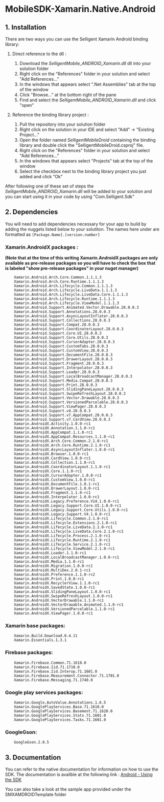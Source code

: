 # MobileSDK-Xamarin.Native.Android

## 1. Installation

There are two ways you can use the Selligent Xamarin Android binding library:

1.	Direct reference to the dll :

	1.	Download the *SelligentMobile_ANDROID_Xamarin.dll*  dll into your solution folder
	1.	Right click on the "References" folder in your solution and select "Add References..."
	1.	In the windows that appears select ".Net Assemblies" tab at the top of the window
	1.	Click "Browse..." at the bottom right of the pane
	1.	Find and select the *SelligentMobile_ANDROID_Xamarin.dll* and click "open"

1.	Reference the binding library project :

	1.	Pull the repository into your solution folder
	1.	Right click on the solution in your IDE and select "Add" -> "Existing Project..."
	1.	Open the folder named *SelligentMobileDroid* containing the binding library and double click the "SelligentMobileDroid.csproj" file.
	1.	Right click on the "References" folder in your solution and select "Add References..."
	1.	In the windows that appears select "Projects" tab at the top of the window
	1.	Select the checkbox next to the binding library project you just added and click "Ok"

After following one of these set of steps the *SelligentMobile_ANDROID_Xamarin.dll* will be added to your solution and you can start using it in your code by using "Com.Selligent.Sdk" 

## 2. Dependencies

You will need to add dependencies necessary for your app to build by adding the nuggets listed below to your solutiton. The names here under are formatted as `[Package.Name].[version.number]`

	
### Xamarin.AndroidX packages :

**(Note that at the time of this writing Xamarin.AndroidX packages are only available as pre-release packages so you will have to check the box that is labeled "show pre-release packages" in your nuget manager)** 
		
		Xamarin.Android.Arch.Core.Common.1.1.1.3
		Xamarin.Android.Arch.Core.Runtime.1.1.1.3
		Xamarin.Android.Arch.Lifecycle.Common.1.1.1.3
		Xamarin.Android.Arch.Lifecycle.LiveData.1.1.1.3
		Xamarin.Android.Arch.Lifecycle.LiveData.Core.1.1.1.3
		Xamarin.Android.Arch.Lifecycle.Runtime.1.1.1.3
		Xamarin.Android.Arch.Lifecycle.ViewModel.1.1.1.3
		Xamarin.Android.Support.Animated.Vector.Drawable.28.0.0.3
		Xamarin.Android.Support.Annotations.28.0.0.3
		Xamarin.Android.Support.AsyncLayoutInflater.28.0.0.3
		Xamarin.Android.Support.Collections.28.0.0.3
		Xamarin.Android.Support.Compat.28.0.0.3
		Xamarin.Android.Support.CoordinaterLayout.28.0.0.3
		Xamarin.Android.Support.Core.UI.28.0.0.3
		Xamarin.Android.Support.Core.Utils.28.0.0.3
		Xamarin.Android.Support.CursorAdapter.28.0.0.3
		Xamarin.Android.Support.CustomTabs.28.0.0.3
		Xamarin.Android.Support.CustomView.28.0.0.3
		Xamarin.Android.Support.DocumentFile.28.0.0.3
		Xamarin.Android.Support.DrawerLayout.28.0.0.3
		Xamarin.Android.Support.Fragment.28.0.0.3
		Xamarin.Android.Support.Interpolator.28.0.0.3
		Xamarin.Android.Support.Loader.28.0.0.3
		Xamarin.Android.Support.LocalBroadcastManager.28.0.0.3
		Xamarin.Android.Support.Media.Compat.28.0.0.3
		Xamarin.Android.Support.Print.28.0.0.3
		Xamarin.Android.Support.SlidingPaneLayout.28.0.0.3
		Xamarin.Android.Support.SwipeRefreshLayout.28.0.0.3
		Xamarin.Android.Support.Vector.Drawable.28.0.0.3
		Xamarin.Android.Support.VersionedParcelable.28.0.0.3
		Xamarin.Android.Support.ViewPager.28.0.0.3
		Xamarin.Android.Support.v4.28.0.0.3
		Xamarin.Android.Support.v7.AppCompat.28.0.0.3
		Xamarin.Android.Support.v7.CardView.28.0.0.3
		Xamarin.AndroidX.Activity.1.0.0-rc1
		Xamarin.AndroidX.Annotation.1.1.0-rc1
		Xamarin.AndroidX.AppCompat.1.1.0-rc1
		Xamarin.AndroidX.AppCompat.Resources.1.1.0-rc1
		Xamarin.AndroidX.Arch.Core.Common.2.1.0-rc1
		Xamarin.AndroidX.Arch.Core.Runtime.2.1.0-rc1
		Xamarin.AndroidX.AsyncLayoutInflater.1.0.0-rc1
		Xamarin.AndroidX.Browser.1.0.0-rc1
		Xamarin.AndroidX.CardView.1.0.0-rc1
		Xamarin.AndroidX.Collection.1.1.0-rc1
		Xamarin.AndroidX.CoordinatorLayout.1.1.0-rc1
		Xamarin.AndroidX.Core.1.1.0-rc1
		Xamarin.AndroidX.CursorAdapter.1.0.0-rc1
		Xamarin.AndroidX.CustomView.1.0.0-rc1
		Xamarin.AndroidX.DocumentFile.1.0.1-rc1
		Xamarin.AndroidX.DrawerLayout.1.0.0-rc1
		Xamarin.AndroidX.Fragment.1.1.0-rc1
		Xamarin.AndroidX.Interpolator.1.0.0-rc1
		Xamarin.AndroidX.Legacy.Preference.V14.1.0.0-rc1
		Xamarin.AndroidX.Legacy.Support.Core.UI.1.0.0-rc1
		Xamarin.AndroidX.Legacy.Support.Core.Utils.1.0.0-rc1
		Xamarin.AndroidX.Legacy.Support.V4.1.0.0-rc1
		Xamarin.AndroidX.Lifecycle.Common.2.1.0-rc1
		Xamarin.AndroidX.Lifecycle.Extensions.2.1.0-rc1
		Xamarin.AndroidX.Lifecycle.LiveData.2.1.0-rc1
		Xamarin.AndroidX.Lifecycle.LiveData.Core.2.1.0-rc1
		Xamarin.AndroidX.Lifecycle.Process.2.1.0-rc1
		Xamarin.AndroidX.Lifecycle.Runtime.2.1.0-rc1
		Xamarin.AndroidX.Lifecycle.Service.2.1.0-rc1
		Xamarin.AndroidX.Lifecycle.ViewModel.2.1.0-rc1
		Xamarin.AndroidX.Loader.1.1.0-rc1
		Xamarin.AndroidX.LocalBroadcastManager.1.0.0-rc1
		Xamarin.AndroidX.Media.1.1.0-rc1
		Xamarin.AndroidX.Migration.1.0.0-rc1
		Xamarin.AndroidX.MultiDex.2.0.1-rc1
		Xamarin.AndroidX.Preference.1.1.0-rc2
		Xamarin.AndroidX.Print.1.0.0-rc1
		Xamarin.AndroidX.RecyclerView.1.1.0-rc1
		Xamarin.AndroidX.SavedState.1.0.0-rc1
		Xamarin.AndroidX.SlidingPaneLayout.1.0.0-rc1
		Xamarin.AndroidX.SwipeRefreshLayout.1.0.0-rc1
		Xamarin.AndroidX.VectorDrawable.1.1.0-rc1
		Xamarin.AndroidX.VectorDrawable.Animated.1.1.0-rc1
		Xamarin.AndroidX.VersionedParcelable.1.1.0-rc1
		Xamarin.AndroidX.ViewPager.1.0.0-rc1

###  Xamarin base packages:

		Xamarin.Build.Download.0.4.11
		Xamarin.Essentials.1.3.1

###  Firebase packages:

		Xamarin.Firebase.Common.71.1610.0
		Xamarin.Firebase.Iid.71.1710.0
		Xamarin.Firebase.Iid.Interop.71.1601.0
		Xamarin.Firebase.Measurement.Connector.71.1701.0
		Xamarin.Firebase.Messaging.71.1740.0

###  Google play services packages:

		Xamarin.Google.AutoValue.Annotations.1.6.5
		Xamarin.GooglePlayServices.Base.71.1610.0
		Xamarin.GooglePlayServices.Basement.71.1620.0
		Xamarin.GooglePlayServices.Stats.71.1601.0
		Xamarin.GooglePlayServices.Tasks.71.1601.0

###	GoogleGson:

		GoogleGson.2.8.5


## 3. Documentation

You can refer to the native documentation for information on how to use the SDK. The documentation is availble at the following link : [Android - Using the SDK](https://github.com/SelligentMarketingCloud/MobileSDK-Android/blob/master/Documentation/Android%20-%20Using%20the%20SDK.pdf)

You can also take a look at the sample app provided under the SMXAMDROIDTemplate folder
